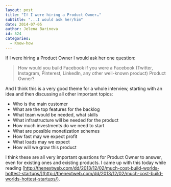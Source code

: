```yaml
---
layout: post
title: "If I were hiring a Product Owner…"
subtitle: "...I would ask her/him"
date: 2014-07-05
author: Jelena Barinova
id: 524
categories:
  - Know-how
---
```


If I were hiring a Product Owner I would ask her one question:

> How would you build Facebook if you were a Facebook (Twitter, Instagram, Pinterest, LinkedIn, any other well-known product) Product Owner?

And I think this is a very good theme for a whole interview, starting with an idea and then discussing all other important topics:

*   Who is the main customer
*   What are the top features for the backlog
*   What team would be needed, what skills
*   What infrastructure will be needed for the product
*   How much investments do we need to start
*   What are possible monetization schemes
*   How fast may we expect profit
*   What loads may we expect
*   How will we grow this product

I think these are all very important questions for Product Owner to answer, even for existing ones and existing products. I came up with this today while reading [http://thenextweb.com/dd/2013/12/02/much-cost-build-worlds-hottest-startups/](http://thenextweb.com/dd/2013/12/02/much-cost-build-worlds-hottest-startups/).